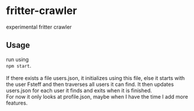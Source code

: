 # fritter-crawler
experimental fritter crawler

## Usage
run using <br>`npm start`.
<br><br>
If there exists a file users.json, it initializes using this file, else it starts with the user Fsteff and then traverses all users it can find.
It then updates users.json for each user it finds and exits when it is finished.
<br>
For now it only looks at profile.json, maybe when I have the time I add more features.